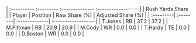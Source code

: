 | :---------- :--------- :-------------- :------------------|
|                      Rush Yards Share                     |
| Player    | Position | Raw Share (%) | Adjusted Share (%) |
| :---------| :--------| :-------------| :------------------|
| T.Jones   | RB       | 37.2          | 37.2               |
| M.Pittman | RB       | 20.9          | 20.9               |
| M.Cody    | WR       | 0.0           | 0.0                |
| T.Hardy   | TE       | 0.0           | 0.0                |
| D.Boston  | WR       | 0.0           | 0.0                |